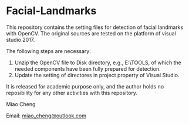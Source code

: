 # Facial-Landmarks

This repository contains the setting files for detection of facial landmarks with OpenCV. The original sources are tested on the platform of visual studio 2017.

The following steps are necessary:
1. Unzip the OpenCV file to Disk directory, e.g., E:\TOOLS\, of which the needed components have been fully prepared for detection.
2. Update the setting of directores in project property of Visual Studio.




It is released for academic purpose only, and the author holds no reposibility for any other activities with this repository.

Miao Cheng

Email: miao_cheng@outlook.com



